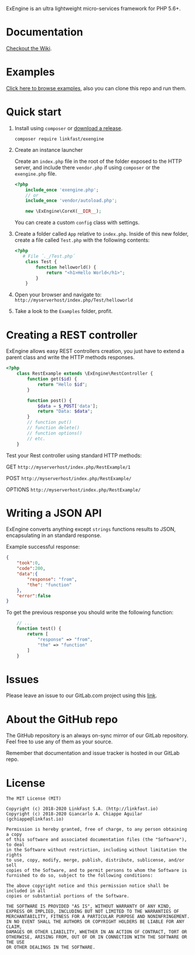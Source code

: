 ExEngine is an ultra lightweight micro-services framework for PHP 5.6+.

Documentation
===

[Checkout the Wiki](https://gitlab.com/linkfast/oss/exengine/wikis/home).

Examples
===

[Click here to browse examples](https://gitlab.com/linkfast/oss/exengine/-/tree/master/examples), also
you can clone this repo and run them.

Quick start
===

1. Install using `composer` or 
[download a release](https://gitlab.com/linkfast/oss/exengine/-/releases).

    ```
    composer require linkfast/exengine
    ````

2. Create an instance launcher

    Create an `index.php` file in the root of the folder exposed to the HTTP server, 
    and include there `vendor.php` if using `composer` or the `exengine.php` file.

    ```php
    <?php
        include_once 'exengine.php';
        // or
        include_once 'vendor/autoload.php';

        new \ExEngine\CoreX(__DIR__);
    ```
    
    You can create a custom `config` class with settings. 

3. Create a folder called `App` relative to `index.php`. Inside of this new folder, 
create a file called `Test.php` with the following contents:

    ```php
    <?php
       # File ´._/Test.php´
        class Test {
            function helloworld() {
                return "<h1>Hello World</h1>";
            }
        }
    ```

4. Open your browser and navigate to: `http://myserverhost/index.php/Test/helloworld`

5. Take a look to the `Examples` folder, profit.

Creating a REST controller
===

ExEngine allows easy REST controllers creation, you just have to extend a parent class and write the HTTP methods responses.

```php
<?php
    class RestExample extends \ExEngine\RestController {
        function get($id) {
            return "Hello $id";
        }

        function post() {
            $data = $_POST['data'];
            return "Data: $data";
        }
        // function put()
        // function delete()
        // function options()
        // etc.
    }
```

Test your Rest controller using standard HTTP methods: 

GET `http://myserverhost/index.php/RestExample/1`

POST `http://myserverhost/index.php/RestExample/`

OPTIONS `http://myserverhost/index.php/RestExample/`

Writing a JSON API
===

ExEngine converts anything except `strings` functions results to JSON, encapsulating in an standard response.

Example successful response:
```json
{
    "took":0,
    "code":200,
    "data":{
        "response": "from",
        "the": "function"
    },
    "error":false
}
```

To get the previous response you should write the following function:

```php
    // ...
    function test() {
        return [
            "response" => "from",
            "the" => "function"
        ]
    }
```

Issues
===

Please leave an issue to our GitLab.com project using this [link](https://gitlab.com/linkfast/oss/exengine/issues/new).

About the GitHub repo
===

The GitHub repository is an always on-sync mirror of our GitLab repository. Feel free to use any of them as your source.

Remember that documentation and issue tracker is hosted in our GitLab repo.

License
===

```
The MIT License (MIT)

Copyright (c) 2018-2020 LinkFast S.A. (http://linkfast.io)
Copyright (c) 2018-2020 Giancarlo A. Chiappe Aguilar (gchiappe@linkfast.io)

Permission is hereby granted, free of charge, to any person obtaining a copy
of this software and associated documentation files (the "Software"), to deal
in the Software without restriction, including without limitation the rights
to use, copy, modify, merge, publish, distribute, sublicense, and/or sell
copies of the Software, and to permit persons to whom the Software is
furnished to do so, subject to the following conditions:

The above copyright notice and this permission notice shall be included in all
copies or substantial portions of the Software.

THE SOFTWARE IS PROVIDED "AS IS", WITHOUT WARRANTY OF ANY KIND,
EXPRESS OR IMPLIED, INCLUDING BUT NOT LIMITED TO THE WARRANTIES OF
MERCHANTABILITY, FITNESS FOR A PARTICULAR PURPOSE AND NONINFRINGEMENT.
IN NO EVENT SHALL THE AUTHORS OR COPYRIGHT HOLDERS BE LIABLE FOR ANY CLAIM,
DAMAGES OR OTHER LIABILITY, WHETHER IN AN ACTION OF CONTRACT, TORT OR
OTHERWISE, ARISING FROM, OUT OF OR IN CONNECTION WITH THE SOFTWARE OR THE USE
OR OTHER DEALINGS IN THE SOFTWARE.
```